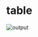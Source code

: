 # table
![output](https://user-images.githubusercontent.com/83118372/118362952-e177e000-b546-11eb-8a98-62f27bb3ab17.PNG)

